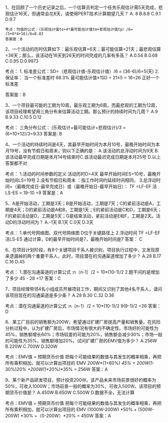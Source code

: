 1、在回顾了一个历史记录之后，一个估算员判定一个任务乐观估计需5天完成，悲观估计16天，但通常会花8天，请使用PERT技术计算期望几天？
	A. 8   B.8.8   C.9.1   D.9.7
	
	考点：均值的公式：（乐观估计值to+4*最可能估计值tm+悲观估计值tp）/6=(5+8*4+16)/6=8.83
	答案是：B
	
2、一个活动的历时估算如下：最乐观估算=6天；最可能估算=21天；最悲观估算=36天；那么，该活动在16天到26天的时间完成的几率有多高？
	A.0.54 B.0.68  C.0.95  D.0.9973
	
考点：
	1. 标准差公式：SD=（悲观估计值-乐观估计值）/6 = (36-6)/6=5(天)
	2. 保证率： 当一个标准差时 68.3% 最可能估计值±1SD = 21±5 = 16~26 正好一个标准差

答案是：B

3、一个项目最可能的工期为10周，最乐观工期为6周，而最悲观的工期为12周，该项目经理希望用三角分布来估算活动工期。那么预计的持续时间为几周？
	A.9 B.9.33  C.10.5  D.12
	
考点： 三角分布公式： (乐观估计+最可能估计+悲观估计)/3 = (6+10+12)/3=9.33
答案是: B

4、一个活动的持续时间是4天，其最早开始时间为本月10号，最晚开始时间为本月19号，没有节假日和周末，则以下正确的是：
	A.该活动的总浮动时间为9天 
	B.该活动最早完成日期是本月14号结束时​ 
	C.该活动最迟完成日期是本月25号​ 
	D.以上答案都不对
	
考点：
	1.活动的时间参数的定义 活动历时D=4天 最早开始时间ES=10号，最晚开始时间LS=19号
	2.没有节假日和周末 ：指工作时间约延续时间相同，
	3.总浮动时间=（最晚完成日-最早完成日）或（最晚开始日-最早开始日）： TF =LF-EF 活LS-ES = 19-10 =9
答案是：A

5、A是开始活动，工期是3天；B是开始活动，工期是7天；C的紧前活动是A，工期是4天；D的紧前活动是A和B，工期是1天；E的紧前活动是C和D，工期是6天；F的紧前活动是D，工期是5天；G是结束活动，紧前活动是E和F，工期是2天。活动D的浮动时间为？
	A.-1天  B.1天  C.0天  D.3天
	
考点：
	1.单代号网络图、双代号网络图 D位于关键路径上
	2.浮动时间 TF =LF-EF 活LS-ES 通过计算，D的最早开始时间是7，最晚开始时间是7
答案： C

6、在项目计划阶段，有8个关键项目干系人被识别，项目执行过程中，又发现原来遗漏掉的两个重要干系人，此时，项目潜在的沟通渠道增加了多少？
	A.28 B.17  C.16  D.45
	
考点：
	1.潜在沟通渠道的计算公式 :n（n-1）/2 = 10*(10-1)/2
	2.题干问的是增加了多少 45 - 28 =17
答案：C

7、项目经理带领4名小组成员开展项目工作，期间又识别了其他4名干系人，请问该项目现在的沟通渠道是多少条？
	A.28 B.30  C.32  D.36
	
考点：潜在沟通渠道的计算公式 :n（n-1）/2 = 10*(10-1)/2 9(9-1)/2 =26
答案：D

8、某工厂目前的销售额为200W，希望通过扩建厂房提高产量和销售量。在风险分析过程中，认为扩建厂房后，市场情况有很大的不确定性。市场好的可能性为45%，销售额增长60%；市场较差的可能为20%，销售额会减少30%；市场一般的可能性为35%，销售额增加20%。试问扩建厂房的EMV值为多少？
	A.256W B.220W  C.700W  D.320W
	
考点：EMV值 = 预期货币价值 把每个可能结果的数值与其发生的概率相乘，再把所有乘积相加，就可以计算出项目的 EMV 200W*(1+60%) *45% + 200W*(1-30%)*20% +200W*(1+20%)*35% = 256W
答案：A

9、某个新产品研发项目，预计投资200W。该产品未来市场前景很好的概率为50%，可收入1000W；市场前景一般的概率为30%，可收入500W。该项目的预期货币价值是？
	A.450W B.650W  C.500W  D.数据不全，无法计算
	
考点：EMV值 = 预期货币价值 把每个可能结果的数值与其发生的概率相乘，再把所有乘积相加，就可以计算出项目的 EMV (1000W-200W) *50% + (500W-200W) *30% +（0-200W）*20% = 450W
答案：A